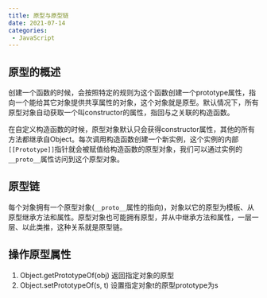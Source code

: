 ```yaml
---
title: 原型与原型链
date: 2021-07-14
categories: 
 - JavaScript
---
```


## 原型的概述
创建一个函数的时候，会按照特定的规则为这个函数创建一个prototype属性，指向一个能给其它对象提供共享属性的对象，这个对象就是原型。默认情况下，所有原型对象自动获取一个叫constructor的属性，指回与之关联的构造函数。

在自定义构造函数的时候，原型对象默认只会获得constructor属性，其他的所有方法都继承自Object。每次调用构造函数创建一个新实例，这个实例的内部`[[Prototype]]`指针就会被赋值给构造函数的原型对象，我们可以通过实例的`__proto__`属性访问到这个原型对象。

## 原型链
每个对象拥有一个原型对象(`__proto__`属性的指向)，对象以它的原型为模板、从原型继承方法和属性。原型对象也可能拥有原型，并从中继承方法和属性，一层一层、以此类推，这种关系就是原型链。

## 操作原型属性

1. Object.getPrototypeOf(obj) 返回指定对象的原型
2. Object.setPrototypeOf(s, t) 设置指定对象t的原型prototype为s